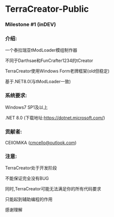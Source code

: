# TerraCreator-Public
### Milestone #1 (inDEV)
### 介绍:

一个泰拉瑞亚tModLoader模组制作器

不同于Darthsae和FunCrafter1234的tCreator

TerraCreator使用Windows Form老牌框架(old但稳定)

基于.NET8.0(与tModLoader一致)

### 系统要求:

Windows7 SP1及以上

.NET 8.0  (下载地址:https://dotnet.microsoft.com/)

### 贡献者:

CEllOMiKA (cmcello@outlook.com)

### 注意:

TerraCreator处于开发阶段

不能保证完全没有BUG

同时,TerraCreator可能无法满足你的所有代码要求

只能起到辅助编程的作用 

感谢理解

